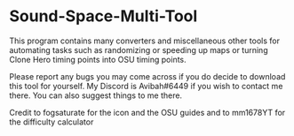 # Sound-Space-Multi-Tool

This program contains many converters and miscellaneous other tools for automating tasks such as randomizing or speeding up maps or turning Clone Hero timing points into OSU timing points.

Please report any bugs you may come across if you do decide to download this tool for yourself. My Discord is Avibah#6449 if you wish to contact me there. You can also suggest things to me there.



Credit to fogsaturate for the icon and the OSU guides and to mm1678YT for the difficulty calculator
 
